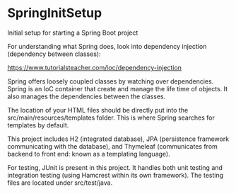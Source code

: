 # SpringInitSetup
Initial setup for starting a Spring Boot project

For understanding what Spring does, look into dependency injection (dependency between classes):

https://www.tutorialsteacher.com/ioc/dependency-injection

Spring offers loosely coupled classes by watching over dependencies. Spring is an IoC container that create and manage the life time of objects. It also manages the dependencies between the classes.

The location of your HTML files should be directly put into the src/main/resources/templates folder. This is where Spring searches for templates by default.

This project includes H2 (integrated database), JPA (persistence framework communicating with the database), and Thymeleaf (communicates from backend to front end: known as a templating language).

For testing, JUnit is present in this project. It handles both unit testing and integration testing (using Hamcrest within its own framework). The testing files are located under src/test/java.
